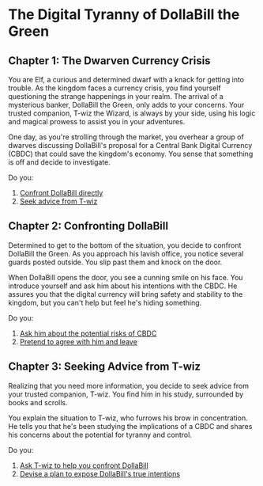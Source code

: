 # The Digital Tyranny of DollaBill the Green

## Chapter 1: The Dwarven Currency Crisis

You are Elf, a curious and determined dwarf with a knack for getting into trouble. As the kingdom faces a currency crisis, you find yourself questioning the strange happenings in your realm. The arrival of a mysterious banker, DollaBill the Green, only adds to your concerns. Your trusted companion, T-wiz the Wizard, is always by your side, using his logic and magical prowess to assist you in your adventures.

One day, as you're strolling through the market, you overhear a group of dwarves discussing DollaBill's proposal for a Central Bank Digital Currency (CBDC) that could save the kingdom's economy. You sense that something is off and decide to investigate.

Do you:

1. [Confront DollaBill directly](#confront-dollabill)
2. [Seek advice from T-wiz](#seek-advice)

<a name="confront-dollabill"></a>
## Chapter 2: Confronting DollaBill

Determined to get to the bottom of the situation, you decide to confront DollaBill the Green. As you approach his lavish office, you notice several guards posted outside. You slip past them and knock on the door.

When DollaBill opens the door, you see a cunning smile on his face. You introduce yourself and ask him about his intentions with the CBDC. He assures you that the digital currency will bring safety and stability to the kingdom, but you can't help but feel he's hiding something.

Do you:

1. [Ask him about the potential risks of CBDC](#ask-risks)
2. [Pretend to agree with him and leave](#pretend-agree)

<a name="seek-advice"></a>
## Chapter 3: Seeking Advice from T-wiz

Realizing that you need more information, you decide to seek advice from your trusted companion, T-wiz. You find him in his study, surrounded by books and scrolls.

You explain the situation to T-wiz, who furrows his brow in concentration. He tells you that he's been studying the implications of a CBDC and shares his concerns about the potential for tyranny and control.

Do you:

1. [Ask T-wiz to help you confront DollaBill](#t-wiz-confront)
2. [Devise a plan to expose DollaBill's true intentions](#devise-plan)

